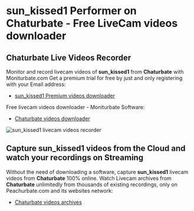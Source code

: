 # sun_kissed1 Performer on Chaturbate - Free LiveCam videos downloader

## Chaturbate Live Videos Recorder

Monitor and record livecam videos of **sun_kissed1** from **Chaturbate** with Moniturbate.com
Get a premium trial for free by just and only registering with your Email address:
* [sun_kissed1 Premium videos downloader](https://moniturbate.com/request-demo-licence-key.html)

Free livecam videos downloader - Moniturbate Software:
* [Chaturbate videos downloader](https://moniturbate.com/moniturbate-download-software.html)

![sun_kissed1 livecam videos recorder](https://peachurnet.com/templates/moniturbate-software.png)


## Capture sun_kissed1 videos from the Cloud and watch your recordings on Streaming

Without the need of downloading a software, capture **sun_kissed1** livecam videos from **Chaturbate** 100% online.
Watch Livecam archives from **Chaturbate** unlimitedly from thousands of existing recordings, only on Peachurbate.com and its websites network:
* [Chaturbate videos archives](https://peachurnet.com/)